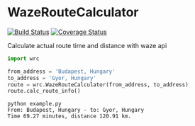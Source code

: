 # WazeRouteCalculator

[![Build Status](https://travis-ci.org/kovacsbalu/WazeRouteCalculator.svg?branch=master)](https://travis-ci.org/kovacsbalu/WazeRouteCalculator)
[![Coverage Status](https://coveralls.io/repos/github/kovacsbalu/WazeRouteCalculator/badge.svg?branch=master)](https://coveralls.io/github/kovacsbalu/WazeRouteCalculator?branch=master)

Calculate actual route time and distance with waze api

```python
import wrc

from_address = 'Budapest, Hungary'
to_address = 'Gyor, Hungary'
route = wrc.WazeRouteCalculator(from_address, to_address)
route.calc_route_info()
```

```
python example.py 
From: Budapest, Hungary - to: Gyor, Hungary
Time 69.27 minutes, distance 120.91 km.
```
